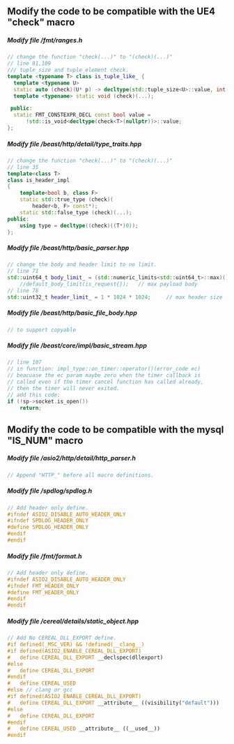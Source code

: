 ## Modify the code to be compatible with the UE4 "check" macro

##### Modify file /fmt/ranges.h
```c++
// change the function "check(...)" to "(check)(...)"
// line 81,109
/// tuple_size and tuple_element check.
template <typename T> class is_tuple_like_ {
  template <typename U>
  static auto (check)(U* p) -> decltype(std::tuple_size<U>::value, int());
  template <typename> static void (check)(...);

 public:
  static FMT_CONSTEXPR_DECL const bool value =
      !std::is_void<decltype(check<T>(nullptr))>::value;
};
```

##### Modify file /beast/http/detail/type_traits.hpp
```c++
// change the function "check(...)" to "(check)(...)"
// line 35
template<class T>
class is_header_impl
{
    template<bool b, class F>
    static std::true_type (check)(
        header<b, F> const*);
    static std::false_type (check)(...);
public:
    using type = decltype((check)((T*)0));
};
```

##### Modify file /beast/http/basic_parser.hpp
```c++
// change the body and header limit to no limit.
// line 71
std::uint64_t body_limit_ = (std::numeric_limits<std::uint64_t>::max)();
    //default_body_limit(is_request{});   // max payload body
// line 78
std::uint32_t header_limit_ = 1 * 1024 * 1024;     // max header size
```

##### Modify file /beast/http/basic_file_body.hpp
```c++
// to support copyable
```

##### Modify file /beast/core/impl/basic_stream.hpp
```c++
// line 107 
// in function: impl_type::on_timer::operator()(error_code ec)
// beacuase the ec param maybe zero when the timer callback is
// called even if the timer cancel function has called already, 
// then the timer will never exited.
// add this code:
if (!sp->socket.is_open())
    return;
```

## Modify the code to be compatible with the mysql "IS_NUM" macro

##### Modify file /asio2/http/detail/http_parser.h
```c++
// Append "HTTP_" before all macro definitions.
```

##### Modify file /spdlog/spdlog.h
```c++
// Add header only define.
#ifndef ASIO2_DISABLE_AUTO_HEADER_ONLY
#ifndef SPDLOG_HEADER_ONLY
#define SPDLOG_HEADER_ONLY
#endif
#endif
```

##### Modify file /fmt/format.h
```c++
// Add header only define.
#ifndef ASIO2_DISABLE_AUTO_HEADER_ONLY
#ifndef FMT_HEADER_ONLY
#define FMT_HEADER_ONLY
#endif
#endif
```

##### Modify file /cereal/details/static_object.hpp
```c++
// Add No CEREAL_DLL_EXPORT define.
#if defined(_MSC_VER) && !defined(__clang__)
#if defined(ASIO2_ENABLE_CEREAL_DLL_EXPORT)
#   define CEREAL_DLL_EXPORT __declspec(dllexport)
#else
#   define CEREAL_DLL_EXPORT 
#endif
#   define CEREAL_USED
#else // clang or gcc
#if defined(ASIO2_ENABLE_CEREAL_DLL_EXPORT)
#   define CEREAL_DLL_EXPORT __attribute__ ((visibility("default")))
#else
#   define CEREAL_DLL_EXPORT 
#endif
#   define CEREAL_USED __attribute__ ((__used__))
#endif
```
